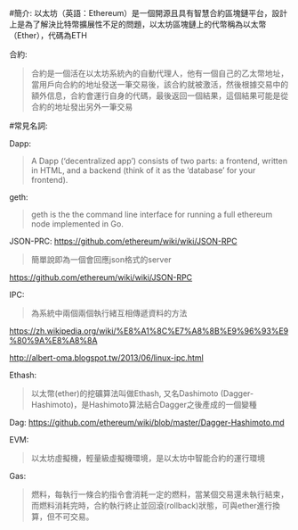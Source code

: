 #簡介:
以太坊（英語：Ethereum）是一個開源且具有智慧合約區塊鏈平台，設計上是為了解決比特幣擴展性不足的問題，以太坊區塊鏈上的代幣稱為以太幣（Ether），代碼為ETH

合約:

>合約是一個活在以太坊系統內的自動代理人，他有一個自己的乙太幣地址，當用戶向合約的地址發送一筆交易後，該合約就被激活，然後根據交易中的額外信息，合約會運行自身的代碼，最後返回一個結果，這個結果可能是從合約的地址發出另外一筆交易



#常見名詞:

Dapp:
>A Dapp (‘decentralized app’) consists of two parts: a frontend, written in HTML, and a backend (think of it as the ‘database’ for your frontend).


geth:

>geth is the the command line interface for running a full ethereum node implemented in Go. 

JSON-PRC:
https://github.com/ethereum/wiki/wiki/JSON-RPC
>簡單說即為一個會回應json格式的server

https://github.com/ethereum/wiki/wiki/JSON-RPC


IPC:

>為系統中兩個兩個執行緒互相傳遞資料的方法

https://zh.wikipedia.org/wiki/%E8%A1%8C%E7%A8%8B%E9%96%93%E9%80%9A%E8%A8%8A

http://albert-oma.blogspot.tw/2013/06/linux-ipc.html

Ethash:

>以太幣(ether)的挖礦算法叫做Ethash, 又名Dashimoto (Dagger-Hashimoto)，是Hashimoto算法結合Dagger之後產成的一個變種

Dag:
https://github.com/ethereum/wiki/blob/master/Dagger-Hashimoto.md


EVM:
>以太坊虛擬機，輕量級虛擬機環境，是以太坊中智能合約的運行環境

Gas:
>燃料，每執行一條合約指令會消耗一定的燃料，當某個交易還未執行結束，而燃料消耗完時，合約執行終止並回滾(rollback)狀態，可與ether進行換算，但不可交易。